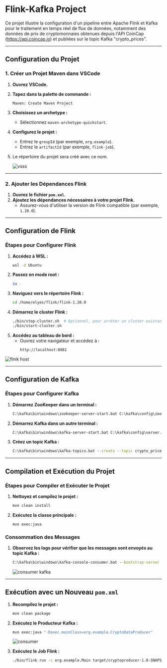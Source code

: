 # Flink-Kafka Project

Ce projet illustre la configuration d'un pipeline entre Apache Flink et Kafka pour le traitement en temps réel de flux de données, notamment des données de prix de cryptomonnaies obtenues depuis l'API CoinCap (https://api.coincap.io) et publiées sur le topic Kafka "crypto_prices".

---

## Configuration du Projet

### 1. Créer un Projet Maven dans VSCode

1. **Ouvrez VSCode.**
2. **Tapez dans la palette de commande :**
   ```
   Maven: Create Maven Project
   ```
3. **Choisissez un archetype :**
   - Sélectionnez `maven-archetype-quickstart`.
4. **Configurez le projet :**
   - Entrez le `groupId` (par exemple, `org.example`).
   - Entrez le `artifactId` (par exemple, `flink-job`).
5. Le répertoire du projet sera créé avec ce nom.

   ![vsss](https://github.com/user-attachments/assets/bd3a402c-f68b-450b-bcfc-cf3a9c55393d)

---

### 2. Ajouter les Dépendances Flink

1. **Ouvrez le fichier `pom.xml`.**
2. **Ajoutez les dépendances nécessaires à votre projet Flink.**
   - Assurez-vous d'utiliser la version de Flink compatible (par exemple, `1.20.0`).

---

## Configuration de Flink

### Étapes pour Configurer Flink

1. **Accédez à WSL :**
   ```bash
   wsl -d Ubuntu
   ```
2. **Passez en mode root :**
   ```bash
   su -
   ```
3. **Naviguez vers le répertoire Flink :**
   ```bash
   cd /home/elyes/flink/flink-1.20.0
   ```
4. **Démarrez le cluster Flink :**
   ```bash
   ./bin/stop-cluster.sh  # Optionnel, pour arrêter un cluster existant
   ./bin/start-cluster.sh
   ```
5. **Accédez au tableau de bord :**
   - Ouvrez votre navigateur et accédez à :
     ```
     http://localhost:8081
     ```
![flnik host](https://github.com/user-attachments/assets/65a1954a-4b44-450d-8223-3bcdfca19ba3)

---

## Configuration de Kafka

### Étapes pour Configurer Kafka

1. **Démarrez ZooKeeper dans un terminal :**
   ```cmd
   C:\kafka\bin\windows\zookeeper-server-start.bat C:\kafka\config\zookeeper.properties
   ```
2. **Démarrez Kafka dans un autre terminal :**
   ```cmd
   C:\kafka\bin\windows\kafka-server-start.bat C:\kafka\config\server.properties
   ```
3. **Créez un topic Kafka :**
   ```cmd
   C:\kafka\bin\windows\kafka-topics.bat --create --topic crypto_prices --bootstrap-server localhost:9092
   ```

---

## Compilation et Exécution du Projet

### Étapes pour Compiler et Exécuter le Projet

1. **Nettoyez et compilez le projet :**
   ```bash
   mvn clean install
   ```
2. **Exécutez la classe principale :**
   ```bash
   mvn exec:java
   ```

### Consommation des Messages

1. **Observez les logs pour vérifier que les messages sont envoyés au topic Kafka :**
   ```cmd
   C:\kafka\bin\windows\kafka-console-consumer.bat --bootstrap-server localhost:9092 --topic crypto_prices --from-beginning
   ```

   ![consumer kafka](https://github.com/user-attachments/assets/217bf9ef-1f57-42ae-b991-77af53a8a22a)


---

## Exécution avec un Nouveau `pom.xml`

1. **Recompilez le projet :**
   ```bash
   mvn clean package
   ```
2. **Exécutez le Producteur Kafka :**
   ```bash
   mvn exec:java "-Dexec.mainClass=org.example.CryptoDataProducer"
   ```
   ![consumer](https://github.com/user-attachments/assets/0e34cda5-fe74-43e8-bc3e-cf67dac4f792)
   

4. **Exécutez le Job Flink :**
   ```bash
   ./bin/flink run -c org.example.Main target/cryptoproducer-1.0-SNAPSHOT.jar
   
